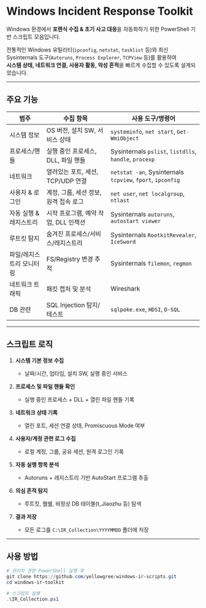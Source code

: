 # Windows Incident Response Toolkit   

Windows 환경에서 **포렌식 수집 & 초기 사고 대응**을 자동화하기 위한 PowerShell 기반 스크립트 모음입니다.  

전통적인 Windows 유틸리티(`ipconfig`, `netstat`, `tasklist` 등)와 최신 Sysinternals 도구(`Autoruns`, `Process Explorer`, `TCPView` 등)를 활용하여  
**시스템 상태, 네트워크 연결, 사용자 활동, 악성 흔적**을 빠르게 수집할 수 있도록 설계되었습니다.  

---

## 주요 기능  

| 범주 | 수집 항목 | 사용 도구/명령어 |
|------|-----------|----------------|
| 시스템 정보 | OS 버전, 설치 SW, 서비스 상태 | `systeminfo`, `net start`, `Get-WmiObject` |
| 프로세스/핸들 | 실행 중인 프로세스, DLL, 파일 핸들 | Sysinternals `pslist`, `listdlls`, `handle`, `procexp` |
| 네트워크 | 열려있는 포트, 세션, TCP/UDP 연결 | `netstat -an`, Sysinternals `tcpview`, `fport`, `ipconfig` |
| 사용자 & 로그인 | 계정, 그룹, 세션 정보, 원격 접속 로그 | `net user`, `net localgroup`, `ntlast` |
| 자동 실행 & 레지스트리 | 시작 프로그램, 예약 작업, DLL 인젝션 | Sysinternals `autoruns`, `autostart viewer` |
| 루트킷 탐지 | 숨겨진 프로세스/서비스/레지스트리 | Sysinternals `RootkitRevealer`, `IceSword` |
| 파일/레지스트리 모니터링 | FS/Registry 변경 추적 | Sysinternals `filemon`, `regmon` |
| 네트워크 트래픽 | 패킷 캡처 및 분석 | Wireshark |
| DB 관련 | SQL Injection 탐지/테스트 | `sqlpoke.exe`, `HDSI`, `D-SQL` |

---

## 스크립트 로직  

1. **시스템 기본 정보 수집**  
   - 날짜/시간, 업타임, 설치 SW, 실행 중인 서비스  

2. **프로세스 및 파일 핸들 확인**  
   - 실행 중인 프로세스 + DLL + 열린 파일 핸들 기록  

3. **네트워크 상태 기록**  
   - 열린 포트, 세션 연결 상태, Promiscuous Mode 여부  

4. **사용자/계정 관련 로그 수집**  
   - 로컬 계정, 그룹, 공유 세션, 원격 로그인 기록  

5. **자동 실행 항목 분석**  
   - Autoruns + 레지스트리 기반 AutoStart 프로그램 추출  

6. **의심 흔적 탐지**  
   - 루트킷, 웹쉘, 비정상 DB 테이블(t_Jiaozhu 등) 탐색  

7. **결과 저장**  
   - 모든 로그를 `C:\IR_Collection\YYYYMMDD` 폴더에 저장  

---

## 사용 방법  

```powershell
# 관리자 권한 PowerShell 실행 후
git clone https://github.com/yellowgree/windows-ir-scripts.git
cd windows-ir-toolkit

# 스크립트 실행
.\IR_Collection.ps1
